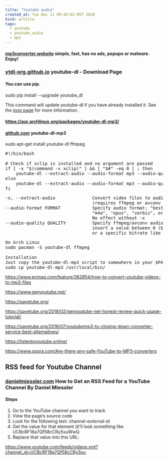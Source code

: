 ```yaml
---
title: "Youtube audio"
created_at: Tue Dec 11 09:43:03 MST 2018
kind: article
tags:
  - youtube
  - youtube_audio
  - mp3
---
```


<h4>
  <a href="https://mp3converter.website/" target="_blank">mp3converter.website</a>
  simple, fast, has no ads, popups or malware. Enjoy!
</h4>

<h3>
<a href="http://ytdl-org.github.io/youtube-dl/download.html" target="_blank">ytdl-org.github.io</a>
  youtube-dl - Download Page
</h3>

<h4>You can use pip.</h4>

sudo pip install --upgrade youtube_dl

This command will update youtube-dl if you have already installed it. See the 
<a href="https://pypi.python.org/pypi/youtube_dl" target="_blank">pypi page</a>
for more information. 

<h4>
  <a href="https://aur.archlinux.org/packages/youtube-dl-mp3/" target="_blank">https://aur.archlinux.org/packages/youtube-dl-mp3/</a>
</h4>

<h4>
  <a href="https://github.com/rst0git/youtube-dl-mp3" target="_blank">github.com</a>
  youtube-dl-mp3
</h4>

sudo apt-get install youtube-dl ffmpeg

<pre>
#!/bin/bash

# Check if xclip is installed and no argument are passed
if [ -x "$(command -v xclip)" ] && [ "$#" -eq 0 ] ; then
	youtube-dl --extract-audio --audio-format mp3 --audio-quality 0 --ignore-errors -o "%(title)s.%(ext)s" "$(xclip -o)"
else
	youtube-dl --extract-audio --audio-format mp3 --audio-quality 0 --ignore-errors -o "%(title)s.%(ext)s" "$@"
fi
</pre>

<pre>
-x, --extract-audio              Convert video files to audio-only files
                                 (requires ffmpeg or avconv and ffprobe or avprobe)
--audio-format FORMAT            Specify audio format: "best", "aac", "flac", "mp3", 
                                 "m4a", "opus", "vorbis", or "wav"; "best" by default;
                                 No effect without -x
--audio-quality QUALITY          Specify ffmpeg/avconv audio quality,
                                 insert a value between 0 (better) and 9 (worse) for VBR
                                 or a specific bitrate like 128K (default 5)
</pre>

<pre>
On Arch Linux
sudo pacman -S youtube-dl ffmpeg

Installation
Just copy the youtube-dl-mp3 script to somewhere in your $PATH (try /usr/local/bin).
sudo cp youtube-dl-mp3 /usr/local/bin/
</pre>

https://www.pcmag.com/feature/362854/how-to-convert-youtube-videos-to-mp3-files

https://www.genyoutube.net/

https://savetube.org/

https://savetube.org/2018/02/genyoutube-net-honest-review-quick-usage-tutorial/

https://savetube.org/2018/07/youtubemp3-to-closing-down-converter-service-best-alternatives/

https://listentoyoutube.online/

https://www.quora.com/Are-there-any-safe-YouTube-to-MP3-converters

<h2>RSS feed for Youtube Channel</h2>

<h3>
  <a href="https://danielmiessler.com/blog/rss-feed-youtube-channel/" target="_blank">danielmiessler.com</a>
  How to Get an RSS Feed for a YouTube Channel By Daniel Miessler
</h3>

<h4>Steps</h4>

<ol>
  <li>Go to the YouTube channel you want to track</li>
  <li>View the page’s source code</li>
  <li>Look for the following text: channel-external-id</li>
  <li>Get the value for that element (it’ll look something like UCBcRF18a7Qf58cCRy5xuWwQ</li>
  <li>Replace that value into this URL:</li>
</ol>

https://www.youtube.com/feeds/videos.xml?channel_id=UCBcRF18a7Qf58cCRy5xu

<!--
html boilerplate fragments
<a href="" target="_blank"></a>
<a name=""></a>
<img src="" width="400px">
<ul>
  <li></li>
  <li><a href="" target="_blank"></a></li>
</ul>
<pre>
</pre>
<p style="margin-bottom: 2em;"></p>
<hr style="border: 0; height: 3px; background: #333; background-image: linear-gradient(to right, #ccc, #333, #ccc);">
<pre><code>
</code></pre>
<math xmlns='http://www.w3.org/1998/Math/MathML' display='block'>
</math>
:-->

